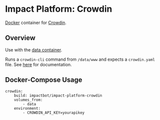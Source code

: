 # Impact Platform: Crowdin
[Docker](https://www.docker.com/) container for [Crowdin](https://crowdin.com/).

## Overview
Use with the [data container](https://github.com/b-lab-org/impact-platform-data).

Runs a `crowdin-cli` command from `/data/www` and expects a `crowdin.yaml` file. See [here](https://crowdin.com/page/cli-tool) for documentation.

## Docker-Compose Usage
```
crowdin:
    build: impactbot/impact-platform-crowdin
    volumes_from:
        - data
    environment:
        - CROWDIN_API_KEY=yourapikey
```
